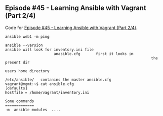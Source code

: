 ## Episode #45 - Learning Ansible with Vagrant (Part 2/4)

Code for [Episode #45 - Learning Ansible with Vagrant (Part 2/4)](https://sysadmincasts.com/episodes/45-learning-ansible-with-vagrant-part-2-4).

```
ansible web1 -m ping 

ansible --version
ansible will look for inventory.ini file
                      anasible.cfg       first it looks in 
                                                                  the present dir
                                                                  users home directory
                                                                  /etc/ansible/   contanins the master ansible.cfg
vagrant@mgmt:~$ cat ansible.cfg
[defaults]
hostfile = /home/vagrant/inventory.ini     

Some commands
=============
-m  ansible modules  .... 

```
